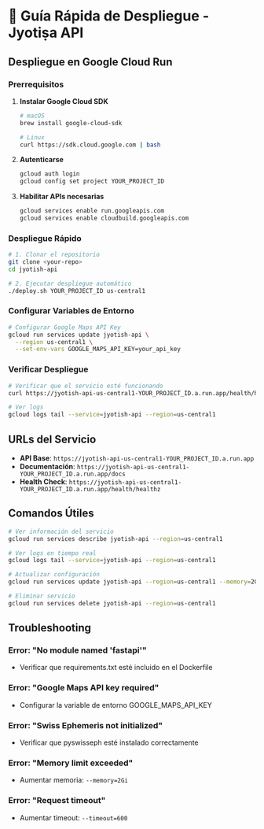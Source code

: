 # 🚀 Guía Rápida de Despliegue - Jyotiṣa API

## Despliegue en Google Cloud Run

### Prerrequisitos

1. **Instalar Google Cloud SDK**
   ```bash
   # macOS
   brew install google-cloud-sdk
   
   # Linux
   curl https://sdk.cloud.google.com | bash
   ```

2. **Autenticarse**
   ```bash
   gcloud auth login
   gcloud config set project YOUR_PROJECT_ID
   ```

3. **Habilitar APIs necesarias**
   ```bash
   gcloud services enable run.googleapis.com
   gcloud services enable cloudbuild.googleapis.com
   ```

### Despliegue Rápido

```bash
# 1. Clonar el repositorio
git clone <your-repo>
cd jyotish-api

# 2. Ejecutar despliegue automático
./deploy.sh YOUR_PROJECT_ID us-central1
```

### Configurar Variables de Entorno

```bash
# Configurar Google Maps API Key
gcloud run services update jyotish-api \
  --region us-central1 \
  --set-env-vars GOOGLE_MAPS_API_KEY=your_api_key
```

### Verificar Despliegue

```bash
# Verificar que el servicio esté funcionando
curl https://jyotish-api-us-central1-YOUR_PROJECT_ID.a.run.app/health/healthz

# Ver logs
gcloud logs tail --service=jyotish-api --region=us-central1
```

## URLs del Servicio

- **API Base**: `https://jyotish-api-us-central1-YOUR_PROJECT_ID.a.run.app`
- **Documentación**: `https://jyotish-api-us-central1-YOUR_PROJECT_ID.a.run.app/docs`
- **Health Check**: `https://jyotish-api-us-central1-YOUR_PROJECT_ID.a.run.app/health/healthz`

## Comandos Útiles

```bash
# Ver información del servicio
gcloud run services describe jyotish-api --region=us-central1

# Ver logs en tiempo real
gcloud logs tail --service=jyotish-api --region=us-central1

# Actualizar configuración
gcloud run services update jyotish-api --region=us-central1 --memory=2Gi

# Eliminar servicio
gcloud run services delete jyotish-api --region=us-central1
```

## Troubleshooting

### Error: "No module named 'fastapi'"
- Verificar que requirements.txt esté incluido en el Dockerfile

### Error: "Google Maps API key required"
- Configurar la variable de entorno GOOGLE_MAPS_API_KEY

### Error: "Swiss Ephemeris not initialized"
- Verificar que pyswisseph esté instalado correctamente

### Error: "Memory limit exceeded"
- Aumentar memoria: `--memory=2Gi`

### Error: "Request timeout"
- Aumentar timeout: `--timeout=600`
